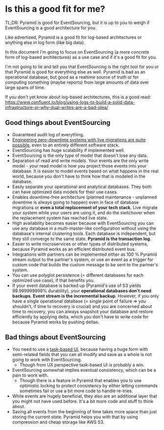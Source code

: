 Is this a good fit for me?
==========================

TL;DR: Pyramid is good for EventSourcing, but it is up to you to weigh if
EventSourcing is a good architecture for you.

Like advertised, Pyramid is a good fit for log-based architectures or anything
else in log form (like big data).

In this document I'm going to focus on EventSourcing (a more concrete form of
log-based architectures) as a use case and if it's a good fit for you.

I'm not going to lie and tell you that EventSourcing is the right tool for you
or that Pyramid is good for everything else as well. Pyramid is bad as an
operational database, but good as a realtime source of truth or for computing
something (maybe reports) from large amounts of data over large spans of time.

If you don't yet know about log-based architectures, this is a good read:
https://www.confluent.io/blog/using-logs-to-build-a-solid-data-infrastructure-or-why-dual-writes-are-a-bad-idea/


Good things about EventSourcing
-------------------------------

- Guaranteed audit log of everything.
- [Engineering zero-downtime systems with live migrations are quite possible](https://github.com/function61/pyramid-exampleapp-go),
  even to an entirely different software stack.
- EventSourcing has huge scalability if implemented well.
- EventSourcing is the only type of model that doesn't lose any data.
- Separation of read and write models. Your events are the only write model - your
  read model is how you project those events into your database. It is easier to
  model events based on what happens in the real world, because you don't have
  to think how that is modeled in the database.
- Easily separate your operational and analytical databases. They both can have
  optimized data models for their use cases.
- Enables downtime-free architecture (planned maintenance - unplanned downtime
  is always going to happen) even in face of database migrations or **even a total
  replacement of your tech stack**. Live migrate your system while your users are
  using it, and do the switchover when the replacement system has reached live state.
- High availability becomes easier because with EventSourcing you can use any
  database in a multi-master-like configuration without using the database's
  internal clustering tools. Each database is independent, but they still converge
  to the same state. **Pyramid is the transaction log**.
- Easier to write microservices or other types of distributed systems, because
  Pyramid works as an efficient distributed event bus.
- Integrations with partners can be implemented either as 100 % Pyramid stream
  output to the partner's system, or use an event as a trigger for custom code
  that builds the custom message to be sent to the partner's system.
- You can use polyglot persistence (= different databases for each optimized use
  case), if that benefits you.
- If your event database is backed up (Pyramid's use of S3 yields 99.999999999%
  durability), your **operational databases don't need backups**. **Event stream
  is the incremental backup**. However, if you only have a single operational
  database (= single point of failure => you shouldn't, if time to recovery is
  crucial) and you are concerned about time to recovery, you can always snapshot
  your database and restore efficiently by applying delta, which you don't have
  to write code for because Pyramid works by pushing deltas.


Bad things about EventSourcing
------------------------------

- You need to use a
  [task-based UI](https://image.slidesharecdn.com/psidi6-1209718520335063-8/95/patterns-for-distributed-systems-45-638.jpg),
  because having a huge form with semi-related fields that you can all modify
  and save as a whole is not going to work with EventSourcing.
	- Though from UX perspective task-based UI is probably a win.
- EventSourcing somewhat implies eventual consistency, which can be a pain to
  work with.
	- Though there is a feature in Pyramid that enables you to use optimistic
	locking to protect consistency by either letting commands sometimes fail or
	use a bit more code to handle re-tries.
- While events are hugely beneficial, they also are an additional layer that
  you might not have used before. It's a bit more code and stuff to think about.
- Saving all events from the beginning of time takes more space than just storing
  the current state. Pyramid helps you with that by using compression and cheap
  storage like AWS S3.

